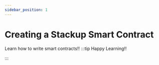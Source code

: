 ```yaml
---
sidebar_position: 1
---
```


# Creating a Stackup Smart Contract

Learn how to write smart contracts!!
:::tip Happy Learning!!

<QuestButton text="Go To Quest" link="https://app.stackup.dev/quest_page/creating-a-stackup-smart-contract"/>

:::

